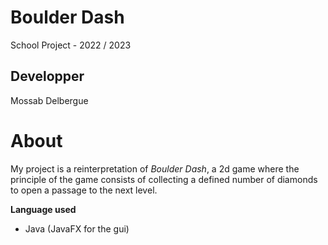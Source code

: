 # Boulder Dash
School Project - 2022 / 2023

## Developper
Mossab Delbergue

# About
My project is a reinterpretation of _Boulder Dash_, a 2d game where the principle of the game consists of collecting a defined number of diamonds to open a passage to the next level.

**Language used**
* Java (JavaFX for the gui)


